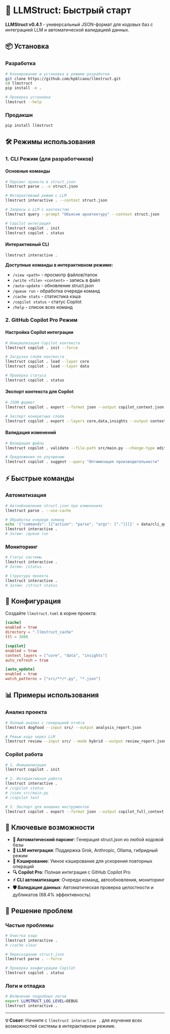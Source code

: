 # 🚀 LLMStruct: Быстрый старт

**LLMStruct v0.4.1** - универсальный JSON-формат для кодовых баз с интеграцией LLM и автоматической валидацией данных.

## 📦 Установка

### Разработка
```bash
# Клонирование и установка в режиме разработки
git clone https://github.com/kpblcaoo/llmstruct.git
cd llmstruct
pip install -e .

# Проверка установки
llmstruct --help
```

### Продакшн
```bash
pip install llmstruct
```

## 🛠️ Режимы использования

### 1. CLI Режим (для разработчиков)

#### Основные команды
```bash
# Парсинг проекта в struct.json
llmstruct parse . -o struct.json

# Интерактивный режим с LLM
llmstruct interactive . --context struct.json

# Запросы к LLM с контекстом
llmstruct query --prompt "Объясни архитектуру" --context struct.json

# Copilot интеграция
llmstruct copilot . init
llmstruct copilot . status
```

#### Интерактивный CLI
```bash
llmstruct interactive .
```
**Доступные команды в интерактивном режиме:**
- `/view <path>` - просмотр файлов/папок
- `/write <file> <content>` - запись в файл  
- `/auto-update` - обновление struct.json
- `/queue run` - обработка очереди команд
- `/cache stats` - статистика кэша
- `/copilot status` - статус Copilot
- `/help` - список всех команд

### 2. GitHub Copilot Pro Режим

#### Настройка Copilot интеграции
```bash
# Инициализация Copilot контекста
llmstruct copilot . init --force

# Загрузка слоёв контекста
llmstruct copilot . load --layer core
llmstruct copilot . load --layer data

# Проверка статуса
llmstruct copilot . status
```

#### Экспорт контекста для Copilot
```bash
# JSON формат
llmstruct copilot . export --format json --output copilot_context.json

# Экспорт конкретных слоёв
llmstruct copilot . export --layers core,data,insights --output context_filtered.json
```

#### Валидация изменений
```bash
# Валидация файла
llmstruct copilot . validate --file-path src/main.py --change-type edit

# Предложения по улучшению
llmstruct copilot . suggest --query "Оптимизация производительности"
```

## ⚡ Быстрые команды

### Автоматизация
```bash
# Автообновление struct.json при изменениях
llmstruct parse . --use-cache

# Обработка очереди команд
echo '{"commands": [{"action": "parse", "args": ["."]}]}' > data/cli_queue.json
llmstruct interactive . 
# Затем: /queue run
```

### Мониторинг
```bash
# Статус системы
llmstruct interactive . 
# Затем: /status

# Структура проекта
llmstruct interactive .
# Затем: /struct status
```

## 🔧 Конфигурация

Создайте `llmstruct.toml` в корне проекта:
```toml
[cache]
enabled = true
directory = ".llmstruct_cache"
ttl = 3600

[copilot]
enabled = true
context_layers = ["core", "data", "insights"]
auto_refresh = true

[auto_update]
enabled = true
watch_patterns = ["src/**/*.py", "*.json"]
```

## 📊 Примеры использования

### Анализ проекта
```bash
# Полный анализ с генерацией отчёта
llmstruct dogfood --input src/ --output analysis_report.json

# Ревью кода через LLM
llmstruct review --input src/ --mode hybrid --output review_report.json
```

### Copilot работа
```bash
# 1. Инициализация
llmstruct copilot . init

# 2. Интерактивная работа
llmstruct interactive .
# /copilot status
# /view src/main.py  
# /copilot test

# 3. Экспорт для внешних инструментов
llmstruct copilot . export --format json --output copilot_full_context.json
```

## 🎯 Ключевые возможности

- **📁 Автоматический парсинг**: Генерация struct.json из любой кодовой базы
- **🤖 LLM интеграция**: Поддержка Grok, Anthropic, Ollama, гибридный режим
- **💾 Кэширование**: Умное кэширование для ускорения повторных операций
- **🔍 Copilot Pro**: Полная интеграция с GitHub Copilot Pro
- **⚡ CLI автоматизация**: Очереди команд, автообновления, мониторинг
- **🛡️ Валидация данных**: Автоматическая проверка целостности и дубликатов (68.4% эффективность)

## 🚨 Решение проблем

### Частые проблемы
```bash
# Очистка кэша
llmstruct interactive .
# /cache clear

# Пересоздание struct.json
llmstruct parse . --force

# Проверка конфигурации Copilot
llmstruct copilot . status
```

### Логи и отладка
```bash
# Включение подробных логов
export LLMSTRUCT_LOG_LEVEL=DEBUG
llmstruct interactive .
```

---
**💡 Совет**: Начните с `llmstruct interactive .` для изучения всех возможностей системы в интерактивном режиме.
